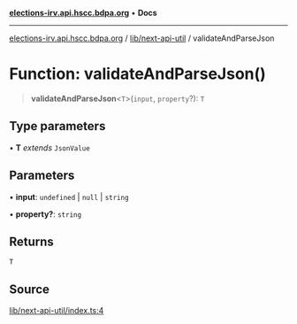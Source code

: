 [**elections-irv.api.hscc.bdpa.org**](../../../README.md) • **Docs**

***

[elections-irv.api.hscc.bdpa.org](../../../README.md) / [lib/next-api-util](../README.md) / validateAndParseJson

# Function: validateAndParseJson()

> **validateAndParseJson**\<`T`\>(`input`, `property`?): `T`

## Type parameters

• **T** *extends* `JsonValue`

## Parameters

• **input**: `undefined` \| `null` \| `string`

• **property?**: `string`

## Returns

`T`

## Source

[lib/next-api-util/index.ts:4](https://github.com/Xunnamius/elections_irv.api.hscc.bdpa.org/blob/c917ea60595d63d322e4038beb12d08f7d64cdd2/lib/next-api-util/index.ts#L4)

